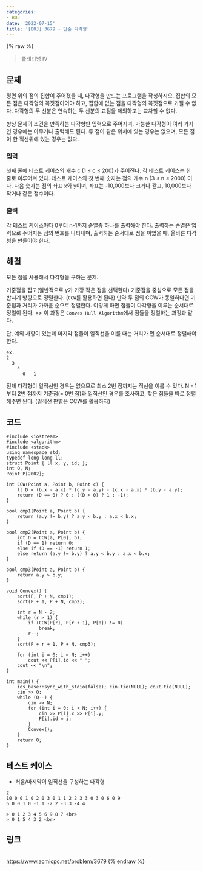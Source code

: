 ```yaml
---
categories:
- BOJ
date: '2022-07-15'
title: '[BOJ] 3679 - 단순 다각형'
---
```


{% raw %}
> 플래티넘 IV<br>

## 문제
평면 위의 점의 집합이 주어졌을 때, 다각형을 만드는 프로그램을 작성하시오. 집합의 모든 점은 다각형의 꼭짓점이어야 하고, 집합에 없는 점을 다각형의 꼭짓점으로 가질 수 없다. 다각형의 두 선분은 연속하는 두 선분의 교점을 제외하고는 교차할 수 없다.

항상 문제의 조건을 만족하는 다각형만 입력으로 주어지며, 가능한 다각형이 여러 가지인 경우에는 아무거나 출력해도 된다. 두 점이 같은 위치에 있는 경우는 없으며, 모든 점이 한 직선위에 있는 경우는 없다.

### 입력
첫째 줄에 테스트 케이스의 개수 c (1 ≤ c ≤ 200)가 주어진다. 각 테스트 케이스는 한 줄로 이루어져 있다. 테스트 케이스의 첫 번째 숫자는 점의 개수 n (3 ≤ n ≤ 2000) 이다. 다음 숫자는 점의 좌표 x와 y이며, 좌표는 -10,000보다 크거나 같고, 10,000보다 작거나 같은 정수이다.

### 출력
각 테스트 케이스마다 0부터 n-1까지 순열중 하나를 출력해야 한다. 출력하는 순열은 입력으로 주어지는 점의 번호를 나타내며, 출력하는 순서대로 점을 이었을 때, 올바른 다각형을 만들어야 한다.

## 해결
모든 점을 사용해서 다각형을 구하는 문제.

기준점을 잡고(일반적으로 y가 가장 작은 점을 선택한다) 기준점을 중심으로 모든 점을 반시계 방향으로 정렬한다. (`CCW`를 활용하면 된다) 만약 두 점의 CCW가 동일하다면 기준점과 거리가 가까운 순으로 정렬한다. 이렇게 하면 점들이 다각형을 이루는 순서대로 정렬이 된다. => 이 과정은 `Convex Hull Algorithm`에서 점들을 정렬하는 과정과 같다.

단, 예외 사항이 있는데 마지막 점들이 일직선을 이룰 때는 거리가 먼 순서대로 정렬해야 한다.
```
ex. 
2
  3
    4
      0   1
```
전체 다각형이 일직선인 경우는 없으므로 최소 2번 점까지는 직선을 이룰 수 있다. N - 1부터 2번 점까지 기준점(= 0번 점)과 일직선인 경우를 조사하고, 찾은 점들을 따로 정렬해주면 된다. (일직선 판별은 CCW를 활용하자)

## 코드
```
#include <iostream>
#include <algorithm>
#include <stack>
using namespace std;
typedef long long ll;
struct Point { ll x, y, id; };
int Q, N;
Point P[2002];

int CCW(Point a, Point b, Point c) {
	ll D = (b.x - a.x) * (c.y - a.y) - (c.x - a.x) * (b.y - a.y);
	return (D == 0) ? 0 : ((D > 0) ? 1 : -1);
}

bool cmp1(Point a, Point b) {
	return (a.y != b.y) ? a.y < b.y : a.x < b.x;
}

bool cmp2(Point a, Point b) {
	int D = CCW(a, P[0], b);
	if (D == 1) return 0;
	else if (D == -1) return 1;
	else return (a.y != b.y) ? a.y < b.y : a.x < b.x;
}

bool cmp3(Point a, Point b) {
	return a.y > b.y;
}

void Convex() {
	sort(P, P + N, cmp1);
	sort(P + 1, P + N, cmp2);

	int r = N - 2;
	while (r > 1) {
		if (CCW(P[r], P[r + 1], P[0]) != 0)
			break;
		r--;
	}
	sort(P + r + 1, P + N, cmp3);

	for (int i = 0; i < N; i++)
		cout << P[i].id << " ";
	cout << "\n";
}

int main() {
	ios_base::sync_with_stdio(false); cin.tie(NULL); cout.tie(NULL);
	cin >> Q;
	while (Q--) {
		cin >> N;
		for (int i = 0; i < N; i++) {
			cin >> P[i].x >> P[i].y;
			P[i].id = i;
		}
		Convex();
	}
	return 0;
}
```

## 테스트 케이스
- 처음/마지막이 일직선을 구성하는 다각형
```
2 
10 0 0 1 0 2 0 3 0 1 1 2 2 3 3 0 3 0 6 0 9 
6 0 0 1 0 -1 1 -2 2 -3 3 -4 4 

> 0 1 2 3 4 5 6 9 8 7 <br>
> 0 1 5 4 3 2 <br>
```

## 링크
<br>https://www.acmicpc.net/problem/3679
{% endraw %}